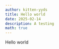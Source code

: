 ```yaml
---
author: kitten-yyds
title: Hello world
date: 2025-02-14
description: A testing
math: true
---
```


Hello world
